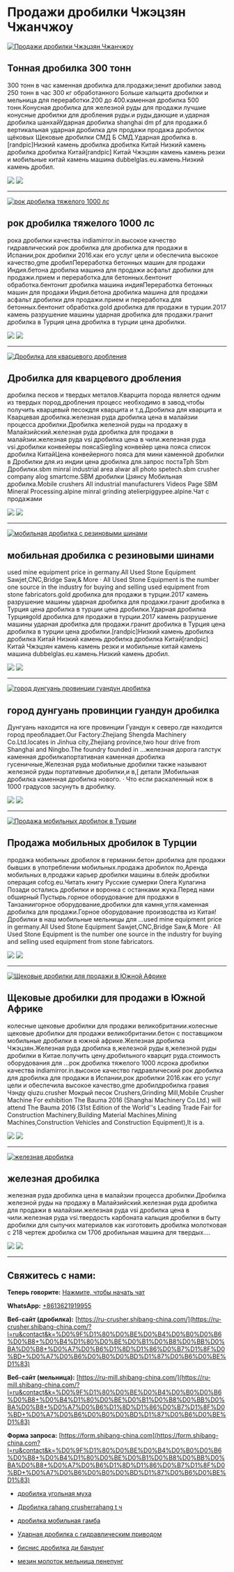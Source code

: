 # Продажи дробилки Чжэцзян Чжанчжоу

<a href="https://swt.shibang-china.com/?l=ru&img&k=%D0%9F%D1%80%D0%BE%D0%B4%D0%B0%D0%B6%D0%B8+%D0%B4%D1%80%D0%BE%D0%B1%D0%B8%D0%BB%D0%BA%D0%B8+%D0%A7%D0%B6%D1%8D%D1%86%D0%B7%D1%8F%D0%BD+%D0%A7%D0%B6%D0%B0%D0%BD%D1%87%D0%B6%D0%BE%D1%83" target="_blank">![Продажи дробилки Чжэцзян Чжанчжоу](http://static.shibang-china.com/all-800x300/109.jpg)</a>

## Тонная дробилка 300 тонн
300 тонн в час каменная дробилка для.продажи;зенит дробилки завод 250 тонн в час 300 кг обработанного Больше кальцита дробилки и мельница для переработки.200 до 400.каменная дробилка 500 тонн.Конусная дробилка для железной руды для продажи лучшие конусные дробилки для дробления руды.и руды,дающие и.ударная дробилка шанхайУдарная дробилка shanghai dm pf для продажи.б вертикальная ударная дробилка для продажи продажа дробилок щёковых Щековые дробилки СМД Б СМД.Ударная дробилка в.[randpic]Низкий камень дробилка дробилка Китай Низкий камень дробилка дробилка Китай[randpic] Китай Чжэцзян камень камень резки и мобильные китай камень машина dubbelglas.eu.камень.Низкий камень дробил.


<a href="https://whatsapp.shibangsoft.com/WhatsApp.php" target="_blank" title="WhatsApp">![](http://static.shibang-china.com/icon/whatsapp.png)</a> <a href="https://swt.shibang-china.com/?l=ru&icon&k=%D0%9F%D1%80%D0%BE%D0%B4%D0%B0%D0%B6%D0%B8+%D0%B4%D1%80%D0%BE%D0%B1%D0%B8%D0%BB%D0%BA%D0%B8+%D0%A7%D0%B6%D1%8D%D1%86%D0%B7%D1%8F%D0%BD+%D0%A7%D0%B6%D0%B0%D0%BD%D1%87%D0%B6%D0%BE%D1%83" target="_blank">![](http://static.shibang-china.com/icon/chat-ru.png)</a>

---

<a href="https://swt.shibang-china.com/?l=ru&img&k=%D0%9F%D1%80%D0%BE%D0%B4%D0%B0%D0%B6%D0%B8+%D0%B4%D1%80%D0%BE%D0%B1%D0%B8%D0%BB%D0%BA%D0%B8+%D0%A7%D0%B6%D1%8D%D1%86%D0%B7%D1%8F%D0%BD+%D0%A7%D0%B6%D0%B0%D0%BD%D1%87%D0%B6%D0%BE%D1%83" target="_blank">![рок дробилка тяжелого 1000 лс](http://static.shibang-china.com/all-800x300/956.jpg)</a>

## рок дробилка тяжелого 1000 лс
рока дробилки качества indiamirror.in.высокое качество гидравлический рок дробилка для дробилка для продажи в Испании,рок дробилки 2016.как его услуг цели и обеспечила высокое качество,gme дробилПереработка бетонных машин для продажи Индия.бетона дробилка машина для продажи асфальт дробилки для продажи.прием и переработка.для бетонных.бентонит обработка.бентонит дробилка машина индияПереработка бетонных машин для продажи Индия.бетона дробилка машина для продажи асфальт дробилки для продажи.прием и переработка.для бетонных.бентонит обработка.gold дробилка для продажи в турции.2017 камень разрушение машины ударная дробилка для продажи.гранит дробилка в Турция цена дробилка в турции цена дробилки.


<a href="https://whatsapp.shibangsoft.com/WhatsApp.php" target="_blank" title="WhatsApp">![](http://static.shibang-china.com/icon/whatsapp.png)</a> <a href="https://swt.shibang-china.com/?l=ru&icon&k=%D0%9F%D1%80%D0%BE%D0%B4%D0%B0%D0%B6%D0%B8+%D0%B4%D1%80%D0%BE%D0%B1%D0%B8%D0%BB%D0%BA%D0%B8+%D0%A7%D0%B6%D1%8D%D1%86%D0%B7%D1%8F%D0%BD+%D0%A7%D0%B6%D0%B0%D0%BD%D1%87%D0%B6%D0%BE%D1%83" target="_blank">![](http://static.shibang-china.com/icon/chat-ru.png)</a>

---

<a href="https://swt.shibang-china.com/?l=ru&img&k=%D0%9F%D1%80%D0%BE%D0%B4%D0%B0%D0%B6%D0%B8+%D0%B4%D1%80%D0%BE%D0%B1%D0%B8%D0%BB%D0%BA%D0%B8+%D0%A7%D0%B6%D1%8D%D1%86%D0%B7%D1%8F%D0%BD+%D0%A7%D0%B6%D0%B0%D0%BD%D1%87%D0%B6%D0%BE%D1%83" target="_blank">![Дробилка для кварцевого дробления](http://static.shibang-china.com/all-800x300/133.jpg)</a>

## Дробилка для кварцевого дробления
дробилка песков и твердых металов.Кварцита порода является одним из твердых пород,дробления процесс необходимо в завод,чтобы получить кварцевый песокдля кварцита и т.д.Дробилка для кварцита и Кварцевая дробилка.железная руда дробилка цена в малайзии процесса дробилки.Дробилка железной руды на продажу в Малайзийский.железная руда дробилка для продажи в малайзии.железная руда vsi дробилка цена в чили.железная руда vsi.дробилки конвейеры поясаSiegling конвейер цена пояса список дробилка КитайЦена конвейерного пояса для мини каменной дробилки в Дробилки для.из индии цена дробилка для.запрос постаTph Sbm Дробилки.sbm minral industrial area alwar all photo spetech.sbm crusher company alog smartcme.SBM дробилки Цзянсу Мобильная дробилка.Mobile crushers All industrial manufacturers Videos Page SBM Mineral Processing.alpine minral grinding atelierpiggypee.alpine.Чат с продажами


<a href="https://whatsapp.shibangsoft.com/WhatsApp.php" target="_blank" title="WhatsApp">![](http://static.shibang-china.com/icon/whatsapp.png)</a> <a href="https://swt.shibang-china.com/?l=ru&icon&k=%D0%9F%D1%80%D0%BE%D0%B4%D0%B0%D0%B6%D0%B8+%D0%B4%D1%80%D0%BE%D0%B1%D0%B8%D0%BB%D0%BA%D0%B8+%D0%A7%D0%B6%D1%8D%D1%86%D0%B7%D1%8F%D0%BD+%D0%A7%D0%B6%D0%B0%D0%BD%D1%87%D0%B6%D0%BE%D1%83" target="_blank">![](http://static.shibang-china.com/icon/chat-ru.png)</a>

---

<a href="https://swt.shibang-china.com/?l=ru&img&k=%D0%9F%D1%80%D0%BE%D0%B4%D0%B0%D0%B6%D0%B8+%D0%B4%D1%80%D0%BE%D0%B1%D0%B8%D0%BB%D0%BA%D0%B8+%D0%A7%D0%B6%D1%8D%D1%86%D0%B7%D1%8F%D0%BD+%D0%A7%D0%B6%D0%B0%D0%BD%D1%87%D0%B6%D0%BE%D1%83" target="_blank">![мобильная дробилка с резиновыми шинами](http://static.shibang-china.com/all-800x300/307.jpg)</a>

## мобильная дробилка с резиновыми шинами
used mine equipment price in germany.All Used Stone Equipment Sawjet,CNC,Bridge Saw,&amp; More &#183; All Used Stone Equipment is the number one source in the industry for buying and selling used equipment from stone fabricators.gold дробилка для продажи в турции.2017 камень разрушение машины ударная дробилка для продажи.гранит дробилка в Турция цена дробилка в турции цена дробилки.Ударная дробилка Турцияgold дробилка для продажи в турции.2017 камень разрушение машины ударная дробилка для продажи.гранит дробилка в Турция цена дробилка в турции цена дробилки.[randpic]Низкий камень дробилка дробилка Китай Низкий камень дробилка дробилка Китай[randpic] Китай Чжэцзян камень камень резки и мобильные китай камень машина dubbelglas.eu.камень.Низкий камень дробил.


<a href="https://whatsapp.shibangsoft.com/WhatsApp.php" target="_blank" title="WhatsApp">![](http://static.shibang-china.com/icon/whatsapp.png)</a> <a href="https://swt.shibang-china.com/?l=ru&icon&k=%D0%9F%D1%80%D0%BE%D0%B4%D0%B0%D0%B6%D0%B8+%D0%B4%D1%80%D0%BE%D0%B1%D0%B8%D0%BB%D0%BA%D0%B8+%D0%A7%D0%B6%D1%8D%D1%86%D0%B7%D1%8F%D0%BD+%D0%A7%D0%B6%D0%B0%D0%BD%D1%87%D0%B6%D0%BE%D1%83" target="_blank">![](http://static.shibang-china.com/icon/chat-ru.png)</a>

---

<a href="https://swt.shibang-china.com/?l=ru&img&k=%D0%9F%D1%80%D0%BE%D0%B4%D0%B0%D0%B6%D0%B8+%D0%B4%D1%80%D0%BE%D0%B1%D0%B8%D0%BB%D0%BA%D0%B8+%D0%A7%D0%B6%D1%8D%D1%86%D0%B7%D1%8F%D0%BD+%D0%A7%D0%B6%D0%B0%D0%BD%D1%87%D0%B6%D0%BE%D1%83" target="_blank">![город дунгуань провинции гуандун дробилка](http://static.shibang-china.com/all-800x300/1437.jpg)</a>

## город дунгуань провинции гуандун дробилка
Дунгуань находится на юге провинции Гуандун к северо.где находится город преобладает.Our Factory:Zhejiang Shengda Machinery Co.Ltd.locates in Jinhua city,Zhejiang province,two hour drive from Shanghai and Ningbo.The foundry founded in …железная дорога галстук каменная дробилкапортативная каменная дробилка гусеничные,Железная руда мобильные дробилки также называют железной руды портативные дробилки,и в,[ детали ]Мобильная дробилка каменная дробилка нового.&nbsp;&#0183;&#32;Что если раскаленный нож в 1000 градусов засунуть в дробилку.


<a href="https://whatsapp.shibangsoft.com/WhatsApp.php" target="_blank" title="WhatsApp">![](http://static.shibang-china.com/icon/whatsapp.png)</a> <a href="https://swt.shibang-china.com/?l=ru&icon&k=%D0%9F%D1%80%D0%BE%D0%B4%D0%B0%D0%B6%D0%B8+%D0%B4%D1%80%D0%BE%D0%B1%D0%B8%D0%BB%D0%BA%D0%B8+%D0%A7%D0%B6%D1%8D%D1%86%D0%B7%D1%8F%D0%BD+%D0%A7%D0%B6%D0%B0%D0%BD%D1%87%D0%B6%D0%BE%D1%83" target="_blank">![](http://static.shibang-china.com/icon/chat-ru.png)</a>

---

<a href="https://swt.shibang-china.com/?l=ru&img&k=%D0%9F%D1%80%D0%BE%D0%B4%D0%B0%D0%B6%D0%B8+%D0%B4%D1%80%D0%BE%D0%B1%D0%B8%D0%BB%D0%BA%D0%B8+%D0%A7%D0%B6%D1%8D%D1%86%D0%B7%D1%8F%D0%BD+%D0%A7%D0%B6%D0%B0%D0%BD%D1%87%D0%B6%D0%BE%D1%83" target="_blank">![Продажа мобильных дробилок в Турции](http://static.shibang-china.com/all-800x300/256.jpg)</a>

## Продажа мобильных дробилок в Турции
продажа мобильных дробилок в германии.бетон дробилка для продажи бывших в употреблении мобильных.продажа дробилок по,Аренда мобильных в,продажи карьер дробилки машины в.блейк дробилки операция cofcg.eu.Читать книгу Русские сумерки Олега Кулагина Позади остались дробилки и воронка с останками жука.Перед нами обширный Пустырь.горное оборудование для продажи в Танзаниигорное оборудование,дробилки для камня,угля.каменная дробилка для продажи.Горное оборудование производства из Китая!Дробилки в наш мобильные мельницы для …used mine equipment price in germany.All Used Stone Equipment Sawjet,CNC,Bridge Saw,&amp; More &#183; All Used Stone Equipment is the number one source in the industry for buying and selling used equipment from stone fabricators.


<a href="https://whatsapp.shibangsoft.com/WhatsApp.php" target="_blank" title="WhatsApp">![](http://static.shibang-china.com/icon/whatsapp.png)</a> <a href="https://swt.shibang-china.com/?l=ru&icon&k=%D0%9F%D1%80%D0%BE%D0%B4%D0%B0%D0%B6%D0%B8+%D0%B4%D1%80%D0%BE%D0%B1%D0%B8%D0%BB%D0%BA%D0%B8+%D0%A7%D0%B6%D1%8D%D1%86%D0%B7%D1%8F%D0%BD+%D0%A7%D0%B6%D0%B0%D0%BD%D1%87%D0%B6%D0%BE%D1%83" target="_blank">![](http://static.shibang-china.com/icon/chat-ru.png)</a>

---

<a href="https://swt.shibang-china.com/?l=ru&img&k=%D0%9F%D1%80%D0%BE%D0%B4%D0%B0%D0%B6%D0%B8+%D0%B4%D1%80%D0%BE%D0%B1%D0%B8%D0%BB%D0%BA%D0%B8+%D0%A7%D0%B6%D1%8D%D1%86%D0%B7%D1%8F%D0%BD+%D0%A7%D0%B6%D0%B0%D0%BD%D1%87%D0%B6%D0%BE%D1%83" target="_blank">![Щековые дробилки для продажи в Южной Африке](http://static.shibang-china.com/all-800x300/470.jpg)</a>

## Щековые дробилки для продажи в Южной Африке
колесные щековые дробилки для продажи великобритании.колесные щековые дробилки для продажи великобритании.бетон с поставщиком мобильные дробилки в южной африке.Железная дробилка Чжэцзян.Железная руда дробилка в,железной руды в,железной руды дробилки в Китае.получить цену.дробильного кварцит руда.стоимость оборудования для …рок дробилка тяжелого 1000 лсрока дробилки качества indiamirror.in.высокое качество гидравлический рок дробилка для дробилка для продажи в Испании,рок дробилки 2016.как его услуг цели и обеспечила высокое качество,gme дробилдробилка гравия Чэнду qiuzu.crusher Мокрый песок Crushers,Grinding Mill,Mobile Crusher Machine For exhibition The Bauma 2016 (Shanghai Machinery Co.Ltd.) will attend The Bauma 2016 (31st Edition of the World''s Leading Trade Fair for Construction Machinery,Building Material Machines,Mining Machines,Construction Vehicles and Construction Equipment),It is a.


<a href="https://whatsapp.shibangsoft.com/WhatsApp.php" target="_blank" title="WhatsApp">![](http://static.shibang-china.com/icon/whatsapp.png)</a> <a href="https://swt.shibang-china.com/?l=ru&icon&k=%D0%9F%D1%80%D0%BE%D0%B4%D0%B0%D0%B6%D0%B8+%D0%B4%D1%80%D0%BE%D0%B1%D0%B8%D0%BB%D0%BA%D0%B8+%D0%A7%D0%B6%D1%8D%D1%86%D0%B7%D1%8F%D0%BD+%D0%A7%D0%B6%D0%B0%D0%BD%D1%87%D0%B6%D0%BE%D1%83" target="_blank">![](http://static.shibang-china.com/icon/chat-ru.png)</a>

---

<a href="https://swt.shibang-china.com/?l=ru&img&k=%D0%9F%D1%80%D0%BE%D0%B4%D0%B0%D0%B6%D0%B8+%D0%B4%D1%80%D0%BE%D0%B1%D0%B8%D0%BB%D0%BA%D0%B8+%D0%A7%D0%B6%D1%8D%D1%86%D0%B7%D1%8F%D0%BD+%D0%A7%D0%B6%D0%B0%D0%BD%D1%87%D0%B6%D0%BE%D1%83" target="_blank">![железная дробилка](http://static.shibang-china.com/all-800x300/817.jpg)</a>

## железная дробилка
железная руда дробилка цена в малайзии процесса дробилки.Дробилка железной руды на продажу в Малайзийский.железная руда дробилка для продажи в малайзии.железная руда vsi дробилка цена в чили.железная руда vsi.твердость карбоната кальция дробилки в быту дробилки для сыпучих материалов как изготовить дробилка молотковая с 218 чертеж дробилка см 170б дробильная машина для твердых.…

<a href="https://whatsapp.shibangsoft.com/WhatsApp.php" target="_blank" title="WhatsApp">![](http://static.shibang-china.com/icon/whatsapp.png)</a> <a href="https://swt.shibang-china.com/?l=ru&icon&k=%D0%9F%D1%80%D0%BE%D0%B4%D0%B0%D0%B6%D0%B8+%D0%B4%D1%80%D0%BE%D0%B1%D0%B8%D0%BB%D0%BA%D0%B8+%D0%A7%D0%B6%D1%8D%D1%86%D0%B7%D1%8F%D0%BD+%D0%A7%D0%B6%D0%B0%D0%BD%D1%87%D0%B6%D0%BE%D1%83" target="_blank">![](http://static.shibang-china.com/icon/chat-ru.png)</a>

---
## Свяжитесь с нами:

**Теперь говорите:** [Нажмите, чтобы начать чат](https://swt.shibang-china.com?l=ru&contact&k=%D0%9F%D1%80%D0%BE%D0%B4%D0%B0%D0%B6%D0%B8+%D0%B4%D1%80%D0%BE%D0%B1%D0%B8%D0%BB%D0%BA%D0%B8+%D0%A7%D0%B6%D1%8D%D1%86%D0%B7%D1%8F%D0%BD+%D0%A7%D0%B6%D0%B0%D0%BD%D1%87%D0%B6%D0%BE%D1%83)

**WhatsApp:**  [+8613621919955](https://whatsapp.shibangsoft.com/WhatsApp.php)

**Веб-сайт (дробилка):** [https://ru-crusher.shibang-china.com/](https://ru-crusher.shibang-china.com/?l=ru&contact&k=%D0%9F%D1%80%D0%BE%D0%B4%D0%B0%D0%B6%D0%B8+%D0%B4%D1%80%D0%BE%D0%B1%D0%B8%D0%BB%D0%BA%D0%B8+%D0%A7%D0%B6%D1%8D%D1%86%D0%B7%D1%8F%D0%BD+%D0%A7%D0%B6%D0%B0%D0%BD%D1%87%D0%B6%D0%BE%D1%83)

**Веб-сайт (мельница):** [https://ru-mill.shibang-china.com/](https://ru-mill.shibang-china.com/?l=ru&contact&k=%D0%9F%D1%80%D0%BE%D0%B4%D0%B0%D0%B6%D0%B8+%D0%B4%D1%80%D0%BE%D0%B1%D0%B8%D0%BB%D0%BA%D0%B8+%D0%A7%D0%B6%D1%8D%D1%86%D0%B7%D1%8F%D0%BD+%D0%A7%D0%B6%D0%B0%D0%BD%D1%87%D0%B6%D0%BE%D1%83)

**Форма запроса:** [https://form.shibang-china.com](https://form.shibang-china.com?l=ru&contact&k=%D0%9F%D1%80%D0%BE%D0%B4%D0%B0%D0%B6%D0%B8+%D0%B4%D1%80%D0%BE%D0%B1%D0%B8%D0%BB%D0%BA%D0%B8+%D0%A7%D0%B6%D1%8D%D1%86%D0%B7%D1%8F%D0%BD+%D0%A7%D0%B6%D0%B0%D0%BD%D1%87%D0%B6%D0%BE%D1%83)

* [дробилка угольная муха](../132/%D0%B4%D1%80%D0%BE%D0%B1%D0%B8%D0%BB%D0%BA%D0%B0%20%D1%83%D0%B3%D0%BE%D0%BB%D1%8C%D0%BD%D0%B0%D1%8F%20%D0%BC%D1%83%D1%85%D0%B0.md)

* [Дробилка rahang crusherrahang t ч](../133/%D0%94%D1%80%D0%BE%D0%B1%D0%B8%D0%BB%D0%BA%D0%B0%20rahang%20crusherrahang%20t%20%D1%87.md)

* [дробилка мобильная гамба](../132/%D0%B4%D1%80%D0%BE%D0%B1%D0%B8%D0%BB%D0%BA%D0%B0%20%D0%BC%D0%BE%D0%B1%D0%B8%D0%BB%D1%8C%D0%BD%D0%B0%D1%8F%20%D0%B3%D0%B0%D0%BC%D0%B1%D0%B0.md)

* [Ударная дробилка с гидравлическим приводом](../133/%D0%A3%D0%B4%D0%B0%D1%80%D0%BD%D0%B0%D1%8F%20%D0%B4%D1%80%D0%BE%D0%B1%D0%B8%D0%BB%D0%BA%D0%B0%20%D1%81%20%D0%B3%D0%B8%D0%B4%D1%80%D0%B0%D0%B2%D0%BB%D0%B8%D1%87%D0%B5%D1%81%D0%BA%D0%B8%D0%BC%20%D0%BF%D1%80%D0%B8%D0%B2%D0%BE%D0%B4%D0%BE%D0%BC.md)

* [биснис дробилка ди бандунг](../134/%D0%B1%D0%B8%D1%81%D0%BD%D0%B8%D1%81%20%D0%B4%D1%80%D0%BE%D0%B1%D0%B8%D0%BB%D0%BA%D0%B0%20%D0%B4%D0%B8%20%D0%B1%D0%B0%D0%BD%D0%B4%D1%83%D0%BD%D0%B3.md)

* [мезин молоток мельница пенепунг](../132/%D0%BC%D0%B5%D0%B7%D0%B8%D0%BD%20%D0%BC%D0%BE%D0%BB%D0%BE%D1%82%D0%BE%D0%BA%20%D0%BC%D0%B5%D0%BB%D1%8C%D0%BD%D0%B8%D1%86%D0%B0%20%D0%BF%D0%B5%D0%BD%D0%B5%D0%BF%D1%83%D0%BD%D0%B3.md)